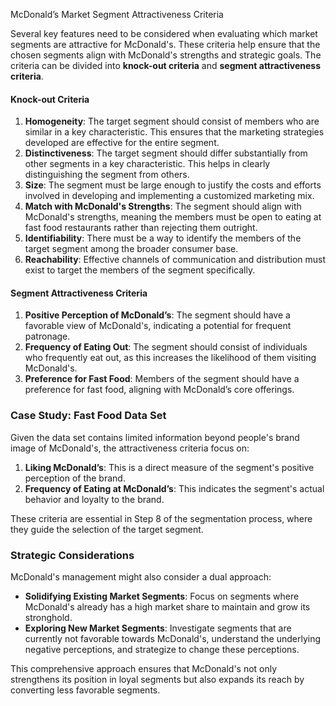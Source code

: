  McDonald’s Market Segment Attractiveness Criteria

Several key features need to be considered when evaluating which market segments are attractive for McDonald's. These criteria help ensure that the chosen segments align with McDonald's strengths and strategic goals. The criteria can be divided into **knock-out criteria** and **segment attractiveness criteria**.

#### Knock-out Criteria
1. **Homogeneity**: The target segment should consist of members who are similar in a key characteristic. This ensures that the marketing strategies developed are effective for the entire segment.
2. **Distinctiveness**: The target segment should differ substantially from other segments in a key characteristic. This helps in clearly distinguishing the segment from others.
3. **Size**: The segment must be large enough to justify the costs and efforts involved in developing and implementing a customized marketing mix.
4. **Match with McDonald's Strengths**: The segment should align with McDonald's strengths, meaning the members must be open to eating at fast food restaurants rather than rejecting them outright.
5. **Identifiability**: There must be a way to identify the members of the target segment among the broader consumer base.
6. **Reachability**: Effective channels of communication and distribution must exist to target the members of the segment specifically.

#### Segment Attractiveness Criteria
1. **Positive Perception of McDonald’s**: The segment should have a favorable view of McDonald's, indicating a potential for frequent patronage.
2. **Frequency of Eating Out**: The segment should consist of individuals who frequently eat out, as this increases the likelihood of them visiting McDonald's.
3. **Preference for Fast Food**: Members of the segment should have a preference for fast food, aligning with McDonald’s core offerings.

### Case Study: Fast Food Data Set
Given the data set contains limited information beyond people's brand image of McDonald's, the attractiveness criteria focus on:
1. **Liking McDonald’s**: This is a direct measure of the segment's positive perception of the brand.
2. **Frequency of Eating at McDonald’s**: This indicates the segment's actual behavior and loyalty to the brand.

These criteria are essential in Step 8 of the segmentation process, where they guide the selection of the target segment.

### Strategic Considerations
McDonald's management might also consider a dual approach:
- **Solidifying Existing Market Segments**: Focus on segments where McDonald's already has a high market share to maintain and grow its stronghold.
- **Exploring New Market Segments**: Investigate segments that are currently not favorable towards McDonald's, understand the underlying negative perceptions, and strategize to change these perceptions.

This comprehensive approach ensures that McDonald's not only strengthens its position in loyal segments but also expands its reach by converting less favorable segments.
